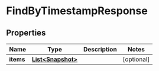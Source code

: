 

# FindByTimestampResponse


## Properties

Name | Type | Description | Notes
------------ | ------------- | ------------- | -------------
**items** | [**List&lt;Snapshot&gt;**](Snapshot.md) |  |  [optional]



